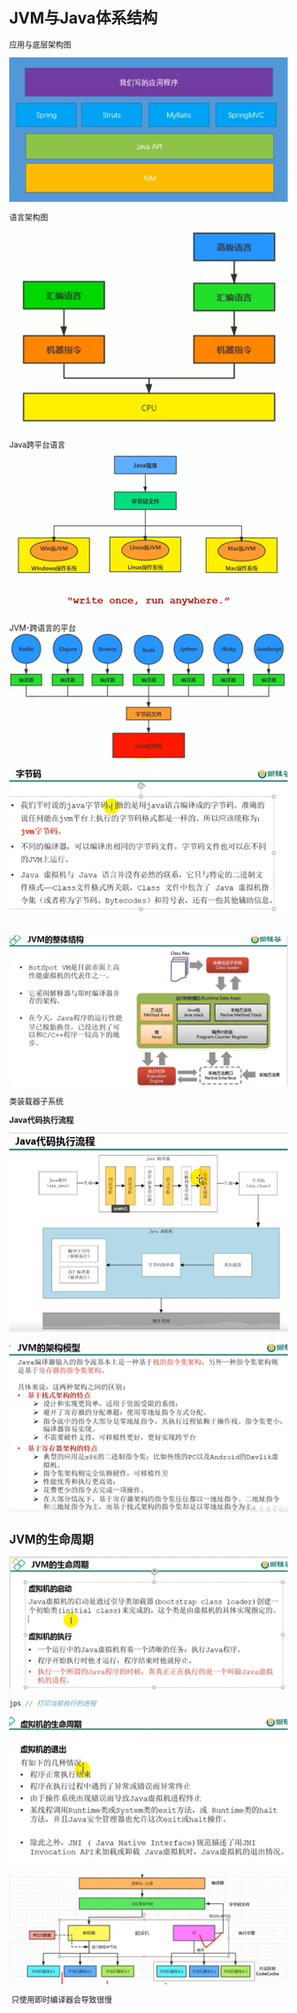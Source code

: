 # JVM与Java体系结构
应用与底层架构图<br/>

![应用与底层架构图](image/2021-10-13-21-44-22.png#pic_center)</p>

语言架构图<br/>
![语言架构图](image/2021-10-13-21-48-40.png#pic_center)

Java跨平台语言
![](image/2021-10-13-22-27-56.png)

JVM-跨语言的平台
![](image/2021-10-13-22-30-28.png)



![image-20211210154644014](image/image-20211210154644014.png)

​	![image-20211210170034414](image/image-20211210170034414.png)

类装载器子系统



**Java代码执行流程**

![image-20211210171655758](image/image-20211210171655758.png)

![image-20211210172127258](image/image-20211210172127258.png)

## JVM的生命周期

![image-20211210173150296](image/image-20211210173150296.png)

```java
jps // 打印当前执行的进程
```

![image-20211210173554245](image/image-20211210173554245.png)



![image-20211210174237122](image/image-20211210174237122.png)

​	只使用即时编译器会导致很慢

